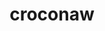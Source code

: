 ---
id: 159
title: croconaw
types: [water]
image: https://raw.githubusercontent.com/PokeAPI/sprites/master/sprites/pokemon/159.png
---